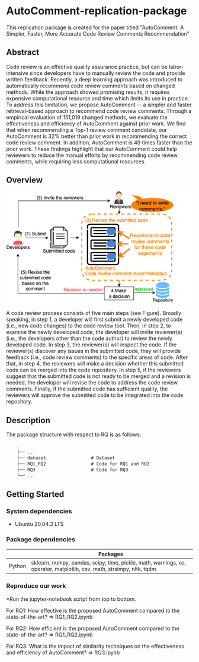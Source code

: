 # AutoComment-replication-package

This replication package is created for the paper titled "AutoComment: A Simpler, Faster, More Accurate Code Review
Comments Recommendation"


## Abstract
Code review is an effective quality assurance practice, but can be labor-intensive since developers have to manually review the code and provide written feedback. Recently, a deep learning approach was introduced to automatically recommend code review comments based on changed methods. While the approach showed promising results, it requires expensive computational resource and time which limits its use in practice. To address this limitation, we propose AutoComment -- a simpler and faster retrieval-based approach to recommend code review comments. Through a empirical evaluation of 151,019 changed methods, we evaluate the effectiveness and efficiency of AutoComment against prior work. We find that when recommending a Top-1 review comment candidate, our AutoComment is 32\% better than prior work in recommending the correct code review comment. In addition, AutoComment is 49 times faster than the prior work. These findings highlight that our AutoComment could help reviewers to reduce the manual efforts by recommending code review comments, while requiring less computational resources.

## Overview
![A usage scenario of AutoComment in a code review process](./background.png?style=center)
<p>A code review process consists of five main steps (see Figure).
Broadly speaking, in step 1, a developer will first submit a newly developed code (i.e., new code changes) to the code review tool.
Then, in step 2, to examine the newly developed code, the developer will invite reviewer(s) (i.e., the developers other than the code author) to review the newly developed code.
In step 3, the reviewer(s) will inspect the code.
If the reviewer(s) discover any issues in the submitted code, they will provide feedback (i.e., code review comments) to the specific areas of code.
After that, in step 4, the reviewers will make a decision whether this submitted code can be merged into the code repository.
In step 5, if the reviewers suggest that the submitted code is not ready to be merged and a revision is needed, the developer will revise the code to address the code review comments.
Finally, if the submitted code has sufficient quality, the reviewers will approve the submitted code to be integrated into the code repository.</p>

## Description

The package structure with respect to RQ is as follows:
```
    .
    ├── ...
    ├── dataset                 # Dataset
    ├── RQ1_RQ2                 # Code for RQ1 and RQ2
    ├── RQ3 			        # Code for RQ3 
    └── ...

```  

## Getting Started

### System dependencies
* Ubuntu 20.04.3 LTS

### Package dependencies
|                      | Packages                                                                                                                |
|----------------------|-------------------------------------------------------------------------------------------------------------------------|
| Python               | sklearn, numpy, pandas, scipy, time,  pickle, math, warnings, os, operator, matplotlib, csv, math, strsimpy, nltk, tqdm |



###  Reproduce our work
*Run the jupyter-notebook script from top to bottom.

For RQ1: How effective is the proposed AutoComment compared to the state-of-the-art? => RQ1_RQ2.ipynb

For RQ2: How efficient is the proposed AutoComment compared to the state-of-the-art? => RQ1_RQ2.ipynb

For RQ3: What is the impact of similarity techniques on the effectiveness and efficiency of AutoComment? => RQ3.ipynb
